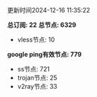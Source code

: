 更新时间2024-12-16 11:35:22

**总订阅: 22**
**总节点: 6329**
- vless节点: 10

**google ping有效节点: 779**
- ss节点: 721
- trojan节点: 25
- v2ray节点: 33

